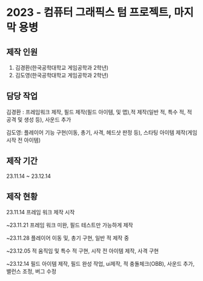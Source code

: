 # 2023 - 컴퓨터 그래픽스 텀 프로젝트, 마지막 용병

## 제작 인원
1. 김경환(한국공학대학교 게임공학과 2학년)
2. 김도영(한국공학대학교 게임공학과 2학년)

## 담당 작업
김경환 : 프레임워크 제작, 필드 제작(필드 아이템, 및 맵),적 제작(일반 적, 특수 적, 적 공격 및 생성 등), 사운드 추가

김도영: 플레이어 기능 구현(이동, 총기, 사격, 헤드샷 판정 등), 스타팅 아이템 제작(게임 시작 전 아이템)

## 제작 기간
23.11.14 ~ 23.12.14

## 제작 현황
23.11.14 프레임 워크 제작 시작

~23.11.21 프레임 워크 미완, 필드 테스트만 가능하게 제작

~23.11.28 플레이어 이동 및, 총기 구현, 일반 적 제작 중

~23.12.05 적 움직임 및 특수 적 구현, 시작 전 아이템 제작, 사격 구현

~23.12.14 필드 아이템 제작, 필드 완성 작업, ui제작, 적 충돌체크(OBB), 사운드 추가, 밸런스 조정, 버그 수정
